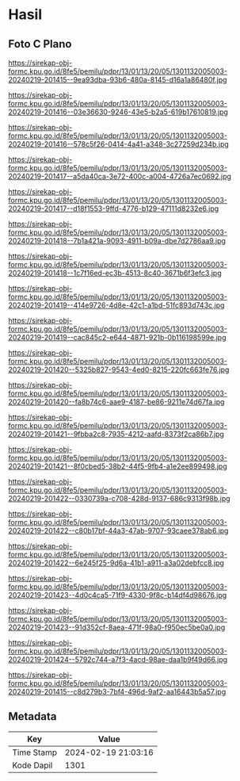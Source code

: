 # Hasil

## Foto C Plano

https://sirekap-obj-formc.kpu.go.id/8fe5/pemilu/pdpr/13/01/13/20/05/1301132005003-20240219-201415--9ea93dba-93b6-480a-8145-d16a1a86480f.jpg

https://sirekap-obj-formc.kpu.go.id/8fe5/pemilu/pdpr/13/01/13/20/05/1301132005003-20240219-201416--03e36630-9246-43e5-b2a5-619b17610819.jpg

https://sirekap-obj-formc.kpu.go.id/8fe5/pemilu/pdpr/13/01/13/20/05/1301132005003-20240219-201416--578c5f26-0414-4a41-a348-3c27259d234b.jpg

https://sirekap-obj-formc.kpu.go.id/8fe5/pemilu/pdpr/13/01/13/20/05/1301132005003-20240219-201417--a5da40ca-3e72-400c-a004-4726a7ec0692.jpg

https://sirekap-obj-formc.kpu.go.id/8fe5/pemilu/pdpr/13/01/13/20/05/1301132005003-20240219-201417--d18f1553-9ffd-4776-b129-47111d8232e6.jpg

https://sirekap-obj-formc.kpu.go.id/8fe5/pemilu/pdpr/13/01/13/20/05/1301132005003-20240219-201418--7b1a421a-9093-4911-b09a-dbe7d2786aa9.jpg

https://sirekap-obj-formc.kpu.go.id/8fe5/pemilu/pdpr/13/01/13/20/05/1301132005003-20240219-201418--1c7f16ed-ec3b-4513-8c40-3671b6f3efc3.jpg

https://sirekap-obj-formc.kpu.go.id/8fe5/pemilu/pdpr/13/01/13/20/05/1301132005003-20240219-201419--414e9726-4d8e-42c1-a1bd-51fc893d743c.jpg

https://sirekap-obj-formc.kpu.go.id/8fe5/pemilu/pdpr/13/01/13/20/05/1301132005003-20240219-201419--cac845c2-e644-4871-921b-0b116198599e.jpg

https://sirekap-obj-formc.kpu.go.id/8fe5/pemilu/pdpr/13/01/13/20/05/1301132005003-20240219-201420--5325b827-9543-4ed0-8215-220fc663fe76.jpg

https://sirekap-obj-formc.kpu.go.id/8fe5/pemilu/pdpr/13/01/13/20/05/1301132005003-20240219-201420--fa8b74c6-aae9-4187-be86-9211e74d67fa.jpg

https://sirekap-obj-formc.kpu.go.id/8fe5/pemilu/pdpr/13/01/13/20/05/1301132005003-20240219-201421--9fbba2c8-7935-4212-aafd-8373f2ca86b7.jpg

https://sirekap-obj-formc.kpu.go.id/8fe5/pemilu/pdpr/13/01/13/20/05/1301132005003-20240219-201421--8f0cbed5-38b2-44f5-9fb4-a1e2ee899498.jpg

https://sirekap-obj-formc.kpu.go.id/8fe5/pemilu/pdpr/13/01/13/20/05/1301132005003-20240219-201422--0330739a-c708-428d-9137-686c9313f98b.jpg

https://sirekap-obj-formc.kpu.go.id/8fe5/pemilu/pdpr/13/01/13/20/05/1301132005003-20240219-201422--c80b17bf-44a3-47ab-9707-93caee378ab6.jpg

https://sirekap-obj-formc.kpu.go.id/8fe5/pemilu/pdpr/13/01/13/20/05/1301132005003-20240219-201422--6e245f25-9d6a-41b1-a911-a3a02debfcc8.jpg

https://sirekap-obj-formc.kpu.go.id/8fe5/pemilu/pdpr/13/01/13/20/05/1301132005003-20240219-201423--4d0c4ca5-71f9-4330-9f8c-b14df4d98676.jpg

https://sirekap-obj-formc.kpu.go.id/8fe5/pemilu/pdpr/13/01/13/20/05/1301132005003-20240219-201423--91d352cf-8aea-471f-98a0-f950ec5be0a0.jpg

https://sirekap-obj-formc.kpu.go.id/8fe5/pemilu/pdpr/13/01/13/20/05/1301132005003-20240219-201424--5792c744-a7f3-4acd-98ae-daa1b9f49d66.jpg

https://sirekap-obj-formc.kpu.go.id/8fe5/pemilu/pdpr/13/01/13/20/05/1301132005003-20240219-201415--c8d279b3-7bf4-496d-9af2-aa16443b5a57.jpg


## Metadata

| Key        | Value               |
| ---------- | ------------------- |
| Time Stamp | 2024-02-19 21:03:16 |
| Kode Dapil | 1301                |



